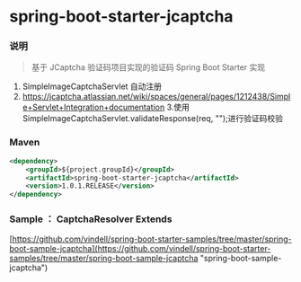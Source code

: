# spring-boot-starter-jcaptcha


### 说明

 > 基于 JCaptcha 验证码项目实现的验证码 Spring Boot Starter 实现

1. SimpleImageCaptchaServlet 自动注册
2. https://jcaptcha.atlassian.net/wiki/spaces/general/pages/1212438/Simple+Servlet+Integration+documentation
3.使用 SimpleImageCaptchaServlet.validateResponse(req, "");进行验证码校验


### Maven

``` xml
<dependency>
	<groupId>${project.groupId}</groupId>
	<artifactId>spring-boot-starter-jcaptcha</artifactId>
	<version>1.0.1.RELEASE</version>
</dependency>
```

### Sample ：  CaptchaResolver Extends

[https://github.com/vindell/spring-boot-starter-samples/tree/master/spring-boot-sample-jcaptcha](https://github.com/vindell/spring-boot-starter-samples/tree/master/spring-boot-sample-jcaptcha "spring-boot-sample-jcaptcha")
